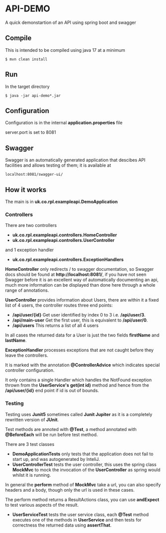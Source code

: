 # API-DEMO
A quick demonstartion of an API using spring boot and swagger

## Compile

This is intended to be compiled using java 17 at a minimum

```
$ mvn clean install
```

## Run

In the target directory

```
$ java -jar api-demo*.jar
```
## Configuration

Configuration is in the internal __application.properties__ file

server.port is set to 8081

## Swagger

Swagger is an automatically generated application that descibes API facilities
and allows testing of them; it is available at
```
localhost:8081/swagger-ui/
```

## How it works

The main is in __uk.co.rpl.exampleapi.DemoApplication__

### Controllers

There are two controllers

* __uk.co.rpl.exampleapi.controllers.HomeController__
* __uk.co.rpl.exampleapi.controllers.UserController__

and 1 exception handler
* __uk.co.rpl.exampleapi.controllers.ExceptionHandlers__

__HomeController__ only redirects / to swagger documentation, so Swagger docs should be found at __http://localhost:8081/__,
if you have not seen Swagger before it is an excellent way of automatically documenting an api, much more information
can be displayed than done here through a whole range of annotations.

__UserController__ provides information about Users, there are within it a fixed list of 4 users, 
the controller routes three end points:

* __/api/user/{id}__ Get user identified by index 0 to 3 i.e. __/api/user/3__.
* __/api/main-user__ Get the first user, this is equivalent to __/api/user/0__.
* __/api/users__ This returns a list of all 4 users

In all cases the returned data for a User is just  the two fields __firstName__ and __lastName__.

__ExceptionHandler__ processes exceptions that are not caught before they leave the controllers.

It is marked with the annotation __@ControllerAdvice__ which indicates special controller configuration.

It only contains a single Handler which handles the NotFound exception thrown from the __UserService's__
__get(int id)__ method and hence from the __/api/user/{id}__ end point if id is out of bounds.

### Testing

Testing uses __Junit5__ sometimes called __Junit Jupiter__ as it is a completely rewritten version of __JUnit__.

Test methods are annoted with __@Test__, a method annotated with __@BeforeEach__ will be run before test method.

There are 3 test classes
* __DemoApplicationTests__ only tests that the application does not fail to start up, and was autogenerated by InteliJ.
* __UserControllerTest__ tests the user controller, this uses the spring class __MockMvc__ to mock the invocation of the 
__UserController__ as spring would whilst it is running.

In general the __perform__ method of __MockMvc__ take a url, you can also specify headers and a body, though 
only the url is used in these cases.

The perform method returns a ResultActions class, you can use __andExpect__ to test various aspects of the result.

* __UserServiceTest__ tests the user service class, each __@Test__ method executes one of the methods in __UserService__
and then tests for correctness the returned data using __assertThat__.
